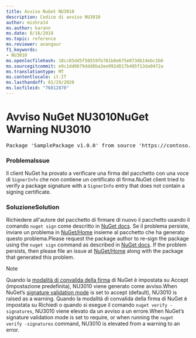 ```yaml
---
title: Avviso NuGet NU3010
description: Codice di avviso NU3010
author: mishra14
ms.author: karann
ms.date: 8/16/2018
ms.topic: reference
ms.reviewer: anangaur
f1_keywords:
- NU3010
ms.openlocfilehash: 18cc85dd5f50559fb781b8e675e073db14ebc1b6
ms.sourcegitcommit: e9c1dd0679ddd8ba3ee992d817b405f13da0472a
ms.translationtype: MT
ms.contentlocale: it-IT
ms.lasthandoff: 01/29/2020
ms.locfileid: "76812870"
---
```

# <a name="nuget-warning-nu3010"></a><span data-ttu-id="63814-103">Avviso NuGet NU3010</span><span class="sxs-lookup"><span data-stu-id="63814-103">NuGet Warning NU3010</span></span>

<pre>Package 'SamplePackage v1.0.0' from source 'https://contoso.com/index.json': The primary signature does not have a signing certificate.</pre>

### <a name="issue"></a><span data-ttu-id="63814-104">Problema</span><span class="sxs-lookup"><span data-stu-id="63814-104">Issue</span></span>

<span data-ttu-id="63814-105">Il client NuGet ha provato a verificare una firma del pacchetto con una voce di `SignerInfo` che non contiene un certificato di firma.</span><span class="sxs-lookup"><span data-stu-id="63814-105">NuGet client tried to verify a package signature with a `SignerInfo` entry that does not contain a signing certificate.</span></span>


### <a name="solution"></a><span data-ttu-id="63814-106">Soluzione</span><span class="sxs-lookup"><span data-stu-id="63814-106">Solution</span></span>

<span data-ttu-id="63814-107">Richiedere all'autore del pacchetto di firmare di nuovo il pacchetto usando il comando `nuget sign` come descritto in [NuGet docs](../../create-packages/sign-a-package.md). Se il problema persiste, inviare un problema in [NuGet/Home](https://github.com/NuGet/Home/issues) insieme al pacchetto che ha generato questo problema.</span><span class="sxs-lookup"><span data-stu-id="63814-107">Please request the package author to re-sign the package using the `nuget sign` command as described in [NuGet docs](../../create-packages/sign-a-package.md). If the problem persists, then please file an issue at [NuGet/Home](https://github.com/NuGet/Home/issues) along with the package that generated this problem.</span></span>


> [!Note]
> <span data-ttu-id="63814-108">Quando la [modalità di convalida della firma](../../consume-packages/installing-signed-packages.md#configure-package-signature-requirements) di NuGet è impostata su Accept (impostazione predefinita), NU3010 viene generato come avviso.</span><span class="sxs-lookup"><span data-stu-id="63814-108">When NuGet’s [signature validation mode](../../consume-packages/installing-signed-packages.md#configure-package-signature-requirements) is set to accept (default), NU3010 is raised as a warning.</span></span> <span data-ttu-id="63814-109">Quando la modalità di convalida della firma di NuGet è impostata su Richiedi o quando si esegue il comando `nuget verify -signatures`, NU3010 viene elevato da un avviso a un errore.</span><span class="sxs-lookup"><span data-stu-id="63814-109">When NuGet’s signature validation mode is set to require, or when running the `nuget verify -signatures` command, NU3010 is elevated from a warning to an error.</span></span> 
